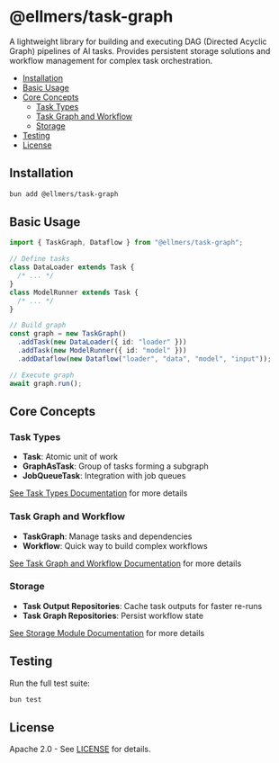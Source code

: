 # @ellmers/task-graph

A lightweight library for building and executing DAG (Directed Acyclic Graph) pipelines of AI tasks. Provides persistent storage solutions and workflow management for complex task orchestration.

- [Installation](#installation)
- [Basic Usage](#basic-usage)
- [Core Concepts](#core-concepts)
  - [Task Types](#task-types)
  - [Task Graph and Workflow](#task-graph-and-workflow)
  - [Storage](#storage)
- [Testing](#testing)
- [License](#license)

## Installation

```bash
bun add @ellmers/task-graph
```

## Basic Usage

```typescript
import { TaskGraph, Dataflow } from "@ellmers/task-graph";

// Define tasks
class DataLoader extends Task {
  /* ... */
}
class ModelRunner extends Task {
  /* ... */
}

// Build graph
const graph = new TaskGraph()
  .addTask(new DataLoader({ id: "loader" }))
  .addTask(new ModelRunner({ id: "model" }))
  .addDataflow(new Dataflow("loader", "data", "model", "input"));

// Execute graph
await graph.run();
```

## Core Concepts

### Task Types

- **Task**: Atomic unit of work
- **GraphAsTask**: Group of tasks forming a subgraph
- **JobQueueTask**: Integration with job queues

[See Task Types Documentation](./src/task/README.md) for more details

### Task Graph and Workflow

- **TaskGraph**: Manage tasks and dependencies
- **Workflow**: Quick way to build complex workflows

[See Task Graph and Workflow Documentation](./src/task-graph/README.md) for more details

### Storage

- **Task Output Repositories**: Cache task outputs for faster re-runs
- **Task Graph Repositories**: Persist workflow state

[See Storage Module Documentation](./src/storage/README.md) for more details

## Testing

Run the full test suite:

```bash
bun test
```

## License

Apache 2.0 - See [LICENSE](../../LICENSE) for details.

